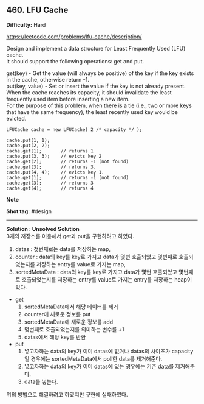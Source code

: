 ## 460. LFU Cache

**Difficulty:** Hard

https://leetcode.com/problems/lfu-cache/description/

Design and implement a data structure for Least Frequently Used (LFU) cache. <br/>
It should support the following operations: get and put. <br/>

get(key) - Get the value (will always be positive) of the key if the key exists in the cache, otherwise return -1. <br/>
put(key, value) - Set or insert the value if the key is not already present. <br/>
When the cache reaches its capacity, it should invalidate the least frequently used item before inserting a new item. <br/>
For the purpose of this problem, when there is a tie (i.e., two or more keys that have the same frequency), the least recently used key would be evicted.

```
LFUCache cache = new LFUCache( 2 /* capacity */ );

cache.put(1, 1);
cache.put(2, 2);
cache.get(1);       // returns 1
cache.put(3, 3);    // evicts key 2
cache.get(2);       // returns -1 (not found)
cache.get(3);       // returns 3.
cache.put(4, 4);    // evicts key 1.
cache.get(1);       // returns -1 (not found)
cache.get(3);       // returns 3
cache.get(4);       // returns 4
```

**Note** <br/>

**Shot tag:** \#design

----------------------

**Solution : Unsolved Solution** <br/>
3개의 저장소를 이용해서 get과 put을 구현하려고 하였다. <br/>
1. datas : 첫번째로는 data를 저장하는 map, <br/>
2. counter : data의 key를 key로 가지고 data가 몇번 호출되었고 몇번쨰로 호출되었는지를 저장하는 entry를 value로 가지는 map, <br/>
3. sortedMetaData : data의 key를 key로 가지고 data가 몇번 호출되었고 몇번째로 호출되었는지를 저장하는 entry를 value로 가지는 entry를 저장하는 heap이 있다. <br/>

* get
	1. sortedMetaData에서 해당 데이터를 제거
	2. counter에 새로운 정보를 put
	3. sortedMetaData에 새로운 정보를 add
	4. 몇번째로 호출되었는지를 의미하는 변수를 +1
	5. datas에서 해당 key를 반환
* put
	1. 넣고자하는 data의 key가 이미 datas에 없거나 datas의 사이즈가 capacity일 경우에는 sortedMetaData에서 poll한 data를 제거해준다.
	2. 넣고자하는 data의 key가 이미 datas에 있는 경우에는 기존 data를 제거해준다.
	3. data를 넣는다.
	
위의 방법으로 해결하려고 하였지만 구현에 실패하였다. <br/>